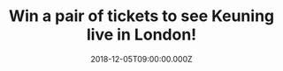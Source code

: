 ---
campaign-uuid: "c-df321848-5cc6-4b66-bda5-81ffd9638eb8"
type: "Competition"
category: "Tickets"
date: "2018-12-05T09:00:00.000Z"
end-date: "2018-12-07T23:59:00.000Z"
disable-form: false
is_promoted: true
has_entry_page: true
title: "Win a pair of tickets to see Keuning live in London!"
competition-description: "<p>Following years of touring the UK with one of the world’\
  s best live bands The Killers, Keuning plays his debut solo UK shows next month\
  \ showcasing his brand new material and YOU have a date with him because we are\
  \ giving away a pair of tickets to see him perform live at London’s Dingwalls on\
  \ 10th December. </p>\r\n<p>Want to come with us? Click below for a chance to win!</p>"
hero-header: "Win a pair of tickets to see Keuning live in London!"
terms-confirmation: "N/A"
banner-img: "https://assets.expresslyapp.com/asset-192613cc-c4a3-456c-9ab4-2d5a660af962.jpg"
logo-left-href: "aaa.nme.com"
logo-left-image: "https://assets.expresslyapp.com/asset-2f8c208d-bb8d-43ed-9e4e-35281412c709.jpg"
logo-left-title: "NME AAA"
bg-image-hero: "https://assets.expresslyapp.com/asset-26aa6b99-f02d-4744-bf70-2d57c7a552e6.jpg"
bg-image-first: "https://assets.expresslyapp.com/asset-372a582c-16ea-4917-bdbe-3bac43398fb0.jpg"
bg-image-second: "https://assets.expresslyapp.com/asset-61ea7b33-f7f4-46c2-9a9f-58c70e594d7e.jpg"
bg-image-third: "https://assets.expresslyapp.com/asset-7992a4be-18ec-44c5-bc40-61bad0ab750d.jpg"
section1-content: "<p>More than 17 years have passed since Iowa transplant Dave Keuning\
  \ placed an ad in the local Las Vegas Weekly looking to form a band, mentioning\
  \ Oasis as one of his faves.\_ An eager 20-year-old named Brandon Flowers, who shared\
  \ Keuning’s love of groups like New Order and the Cure, answered it, only to have\
  \ Dave promptly hand him a TASCAM-recorded four-track demo of “Mr. Brightside.”\
  </p>\r\n<p>The result was the formation of The Killers, who have released five consecutive\
  \ chart-topping albums and toured the world thanks to a songwriting partnership\
  \ which molded such hits as “Somebody Told Me,” “When You Were Young,” “Read My\
  \ Mind,” “A Dustland Fairy Tale,” “The World We Live In” and “Spaceman,” among others.</p>\r\
  \n<p><i>(Credit:Dana Trippe)</i></p>"
section2-content: "<p>Now, the founding member and guitarist from The Killers has\
  \ released his new single ‘Boat Accident’, taken from Keuning’s debut album Prismism.</p>\r\
  \n<p>Prismism is the result, a collection of 14 tracks – with all the instruments,\
  \ save some drum parts, played by Keuning himself – which, like the title says,\
  \ sees things from all sides, focusing on details without missing the big picture.\
  \ The album examines our basic relationships and interactions, with family, friends\
  \ and co-workers, how one can feel trapped by their surroundings, as well as those\
  \ that rely on them, emotionally and/or professionally. The album is inspired by\
  \ the very thing that brought him here in the first place – the music.</p>"
section3-content: "<p>Keuning plays his debut solo UK shows next month showcasing\
  \ his brand new material, with a date at Manchester’s Night & Day on 9th December\
  \ and London’s Dingwalls on 10th December.</p>\r\n<p>We’ve got a pair of tickets\
  \ to see the incredible Keuning live at London’s Dingwalls on December 10th and\
  \ we want YOU to come along with us. PLUS the official Keuning t-shirt & tote bag\
  \ could be yours too! Enter the form below for a chance to win and get ready to\
  \ enjoy Keuning new music!</p>\r\n<p><i>(Credit:Dana Trippe)</i></p>"
entry-title: "Win a pair of tickets to see Keuning live in London!"
entry-content: "Enter the draw to win a pair of tickets to see Keuning live in London\
  \ by completing the form below before 23:59 on 7th of December 2018."
has-winner: false
prize-description: "A pair of tickets to see Keuning live in London and Keuning t-shirt\
  \ & tote bag."
special-conditions: "Multiple entries are allowed up to one every day."
country-restrictions:
- "GB"
---